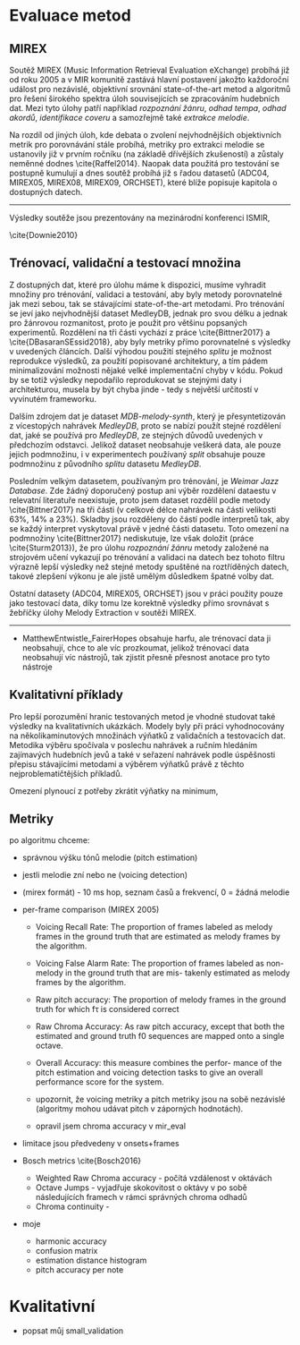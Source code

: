 # Evaluace metod

## MIREX

Soutěž MIREX (Music Information Retrieval Evaluation eXchange) probíhá již od roku 2005 a v MIR komunitě zastává hlavní postavení jakožto každoroční událost pro nezávislé, objektivní srovnání state-of-the-art metod a algoritmů pro řešení širokého spektra úloh souvisejících se zpracováním hudebních dat. Mezi tyto úlohy patří například _rozpoznání žánru_, _odhad tempa_, _odhad akordů_, _identifikace coveru_ a samozřejmě také _extrakce melodie_.

Na rozdíl od jiných úloh, kde debata o zvolení nejvhodnějších objektivních metrik pro porovnávání stále probíhá, metriky pro extrakci melodie se ustanovily již v prvním ročníku (na základě dřívějších zkušeností) a zůstaly neměnné dodnes \cite{Raffel2014}. Naopak data použitá pro testování se postupně kumulují a dnes soutěž probíhá již s řadou datasetů (ADC04, MIREX05, MIREX08, MIREX09, ORCHSET), které blíže popisuje kapitola o dostupných datech.

------

Výsledky soutěže jsou prezentovány na mezinárodní konferenci ISMIR, 

\cite{Downie2010}

## Trénovací, validační a testovací množina

Z dostupných dat, které pro úlohu máme k dispozici, musíme vyhradit množiny pro trénování, validaci a testování, aby byly metody porovnatelné jak mezi sebou, tak se stávajícími state-of-the-art metodami. Pro trénování se jeví jako nejvhodnější dataset MedleyDB, jednak pro svou délku a jednak pro žánrovou rozmanitost, proto je použit pro většinu popsaných experimentů. Rozdělení na tři části vychází z práce \cite{Bittner2017} a \cite{DBasaranSEssid2018}, aby byly metriky přímo porovnatelné s výsledky v uvedených článcích. Další výhodou použití stejného _splitu_ je možnost reprodukce výsledků, za použití popisované architektury, a tím pádem minimalizování možnosti nějaké velké implementační chyby v kódu. Pokud by se totiž výsledky nepodařilo reprodukovat se stejnými daty i architekturou, musela by být chyba jinde - tedy s největší určitostí v vyvinutém frameworku.

Dalším zdrojem dat je dataset _MDB-melody-synth_, který je přesyntetizován z vícestopých nahrávek _MedleyDB_, proto se nabízí použít stejné rozdělení dat, jaké se používá pro _MedleyDB_, ze stejných důvodů uvedených v předchozím odstavci. Jelikož dataset neobsahuje veškerá data, ale pouze jejich podmnožinu, i v experimentech používaný _split_ obsahuje pouze podmnožinu z původního _splitu_ datasetu _MedleyDB_. 

Posledním velkým datasetem, používaným pro trénování, je _Weimar Jazz Database_. Zde žádný doporučený postup ani výběr rozdělení dataestu v relevatní literatuře neexistuje, proto jsem dataset rozdělil podle metody \cite{Bittner2017} na tři části (v celkové délce nahrávek na části velikosti 63%, 14% a 23%). Skladby jsou rozděleny do částí podle interpretů tak, aby se každý interpret vyskytoval právě v jedné části datasetu. Toto omezení na podmnožiny \cite{Bittner2017} nediskutuje, lze však doložit (práce \cite{Sturm2013}), že pro úlohu _rozpoznání žánru_ metody založené na strojovém učení vykazují po trénování a validaci na datech bez tohoto filtru výrazně lepší výsledky než stejné metody spuštěné na roztříděných datech, takové zlepšení výkonu je ale jistě umělým důsledkem špatné volby dat. 

Ostatní datasety (ADC04, MIREX05, ORCHSET) jsou v práci použity pouze jako testovací data, díky tomu lze korektně výsledky přímo srovnávat s žebříčky úlohy Melody Extraction v soutěži MIREX.

------

- MatthewEntwistle_FairerHopes
obsahuje harfu, ale trénovací data ji neobsahují, chce to ale víc prozkoumat, jelikož trénovací data neobsahují víc nástrojů, tak zjistit přesně přesnost anotace pro tyto nástroje

## Kvalitativní příklady

Pro lepší porozumění hranic testovaných metod je vhodné studovat také výsledky na kvalitativních ukázkách. Modely byly při práci vyhodnocovány na několikaminutových množinách výňatků z validačních a testovacích dat. Metodika výběru spočívala v poslechu nahrávek a ručním hledáním zajímavých hudebních jevů a také v seřazení nahrávek podle úspěšnosti přepisu stávajícími metodami a výběrem výňatků právě z těchto nejproblematičtějších příkladů.

Omezení plynoucí z potřeby zkrátit výňatky na minimum,


## Metriky


po algoritmu chceme:
- správnou výšku tónů melodie (pitch estimation)
- jestli melodie zní nebo ne (voicing detection)

- (mirex formát) - 10 ms hop, seznam časů a frekvencí, 0 = žádná melodie

- per-frame comparison (MIREX 2005)
    - Voicing Recall Rate: The proportion of frames labeled as melody frames in the ground truth that are estimated as melody frames by the algorithm.
    - Voicing False Alarm Rate: The proportion of frames labeled as non-melody in the ground truth that are mis- takenly estimated as melody frames by the algorithm.
    - Raw pitch accuracy: The proportion of melody frames in the ground truth for which fτ is considered correct
    - Raw Chroma Accuracy: As raw pitch accuracy, except that both the estimated and ground truth f0 sequences are mapped onto a single octave.
    - Overall Accuracy: this measure combines the perfor- mance of the pitch estimation and voicing detection tasks to give an overall performance score for the system.

    - upozornit, že voicing metriky a pitch metriky jsou na sobě nezávislé (algoritmy mohou udávat pitch v záporných hodnotách). 
    - opravil jsem chroma accuracy v mir_eval

- limitace jsou předvedeny v onsets+frames

- Bosch metrics \cite{Bosch2016}
    - Weighted Raw Chroma accuracy - počítá vzdálenost v oktávách
    - Octave Jumps - vyjadřuje skokovitost o oktávy v po sobě následujících framech v rámci správných chroma odhadů
    - Chroma continuity - 

- moje
    - harmonic accuracy
    - confusion matrix
    - estimation distance histogram
    - pitch accuracy per note

# Kvalitativní
- popsat můj small_validation